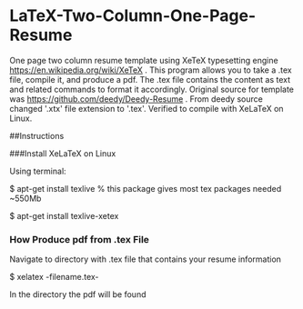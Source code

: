 # LaTeX-Two-Column-One-Page-Resume
One page two column resume template using XeTeX typesetting engine https://en.wikipedia.org/wiki/XeTeX . This program allows you to take a .tex file, compile it, and produce a pdf.  The .tex file contains the content as text and related commands to format it accordingly. Original source for template was https://github.com/deedy/Deedy-Resume . From deedy source changed '.xtx' file extension to '.tex'. Verified to compile with XeLaTeX on Linux.

##Instructions

###Install XeLaTeX on Linux

Using terminal:

$ apt-get install texlive	% this package gives most tex packages needed ~550Mb

$ apt-get install texlive-xetex

### How Produce pdf from .tex File

Navigate to directory with .tex file that contains your resume information

$ xelatex -filename.tex-

In the directory the pdf will be found